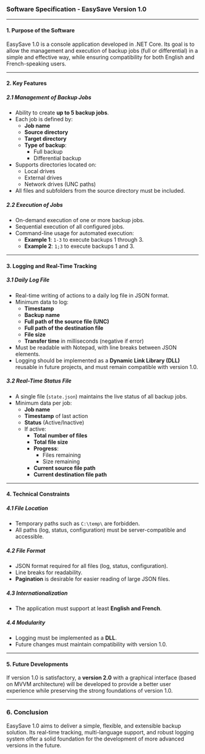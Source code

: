 ### **Software Specification - EasySave Version 1.0**

---

#### **1. Purpose of the Software**
EasySave 1.0 is a console application developed in .NET Core. Its goal is to allow the management and execution of backup jobs (full or differential) in a simple and effective way, while ensuring compatibility for both English and French-speaking users.

---

#### **2. Key Features**

##### **2.1 Management of Backup Jobs**
- Ability to create **up to 5 backup jobs**.
- Each job is defined by:
  - **Job name**
  - **Source directory**
  - **Target directory**
  - **Type of backup**:
    - Full backup
    - Differential backup
- Supports directories located on:
  - Local drives
  - External drives
  - Network drives (UNC paths)
- All files and subfolders from the source directory must be included.

##### **2.2 Execution of Jobs**
- On-demand execution of one or more backup jobs.
- Sequential execution of all configured jobs.
- Command-line usage for automated execution:
  - **Example 1**: `1-3` to execute backups 1 through 3.
  - **Example 2**: `1;3` to execute backups 1 and 3.

---

#### **3. Logging and Real-Time Tracking**

##### **3.1 Daily Log File**
- Real-time writing of actions to a daily log file in JSON format.
- Minimum data to log:
  - **Timestamp**
  - **Backup name**
  - **Full path of the source file (UNC)**
  - **Full path of the destination file**
  - **File size**
  - **Transfer time** in milliseconds (negative if error)
- Must be readable with Notepad, with line breaks between JSON elements.
- Logging should be implemented as a **Dynamic Link Library (DLL)** reusable in future projects, and must remain compatible with version 1.0.

##### **3.2 Real-Time Status File**
- A single file (`state.json`) maintains the live status of all backup jobs.
- Minimum data per job:
  - **Job name**
  - **Timestamp** of last action
  - **Status** (Active/Inactive)
  - If active:
    - **Total number of files**
    - **Total file size**
    - **Progress**:
      - Files remaining
      - Size remaining
    - **Current source file path**
    - **Current destination file path**

---

#### **4. Technical Constraints**

##### **4.1 File Location**
- Temporary paths such as `C:\temp\` are forbidden.
- All paths (log, status, configuration) must be server-compatible and accessible.

##### **4.2 File Format**
- JSON format required for all files (log, status, configuration).
- Line breaks for readability.
- **Pagination** is desirable for easier reading of large JSON files.

##### **4.3 Internationalization**
- The application must support at least **English and French**.

##### **4.4 Modularity**
- Logging must be implemented as a **DLL**.
- Future changes must maintain compatibility with version 1.0.

---

#### **5. Future Developments**
If version 1.0 is satisfactory, a **version 2.0** with a graphical interface (based on MVVM architecture) will be developed to provide a better user experience while preserving the strong foundations of version 1.0.

---

### **6. Conclusion**
EasySave 1.0 aims to deliver a simple, flexible, and extensible backup solution. Its real-time tracking, multi-language support, and robust logging system offer a solid foundation for the development of more advanced versions in the future.
